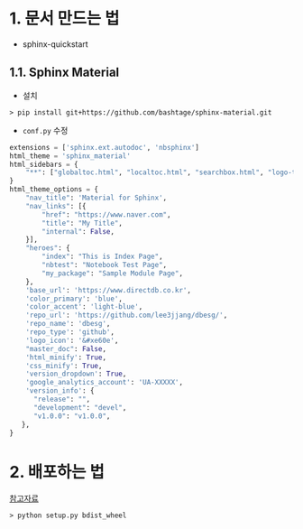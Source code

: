 # 1. 문서 만드는 법

* sphinx-quickstart


## 1.1. Sphinx Material

* 설치
```
> pip install git+https://github.com/bashtage/sphinx-material.git
```

* `conf.py` 수정
```python
extensions = ['sphinx.ext.autodoc', 'nbsphinx']
html_theme = 'sphinx_material'
html_sidebars = {
    "**": ["globaltoc.html", "localtoc.html", "searchbox.html", "logo-text.html"]
}
html_theme_options = {
    "nav_title": 'Material for Sphinx',
    "nav_links": [{
        "href": "https://www.naver.com",
        "title": "My Title",
        "internal": False,
    }],
    "heroes": {
        "index": "This is Index Page",
        "nbtest": "Notebook Test Page",
        "my_package": "Sample Module Page",
    },
    'base_url': 'https://www.directdb.co.kr',
    'color_primary': 'blue',
    'color_accent': 'light-blue',
    'repo_url': 'https://github.com/lee3jjang/dbesg/',
    'repo_name': 'dbesg',
    'repo_type': 'github',
    'logo_icon': '&#xe60e',
    "master_doc": False,
    'html_minify': True,
    'css_minify': True,
    'version_dropdown': True,
    'google_analytics_account': 'UA-XXXXX',
    'version_info': {
      "release": "",
      "development": "devel",
      "v1.0.0": "v1.0.0",
   },
}
```

# 2. 배포하는 법

[참고자료](https://onlytojay.medium.com/%ED%8C%8C%EC%9D%B4%EC%8D%AC-pip-install-%ED%8C%A8%ED%82%A4%EC%A7%80-%EB%A7%8C%EB%93%A4%EC%96%B4%EB%B3%B4%EA%B8%B0-42ea68f4fabd)

```
> python setup.py bdist_wheel
```